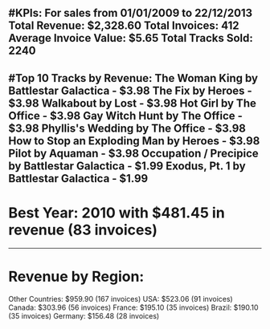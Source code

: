 #KPIs:
For sales from 01/01/2009 to 22/12/2013
Total Revenue: $2,328.60
Total Invoices: 412
Average Invoice Value: $5.65
Total Tracks Sold: 2240
----------------------------------------

#Top 10 Tracks by Revenue:
The Woman King by Battlestar Galactica - $3.98
The Fix by Heroes - $3.98
Walkabout by Lost - $3.98
Hot Girl by The Office - $3.98
Gay Witch Hunt by The Office - $3.98
Phyllis's Wedding by The Office - $3.98
How to Stop an Exploding Man by Heroes - $3.98
Pilot by Aquaman - $3.98
Occupation / Precipice by Battlestar Galactica - $1.99
Exodus, Pt. 1 by Battlestar Galactica - $1.99
----------------------------------------

# Best Year: 2010 with $481.45 in revenue (83 invoices)
----------------------------------------

# Revenue by Region:
Other Countries: $959.90 (167 invoices)
USA: $523.06 (91 invoices)
Canada: $303.96 (56 invoices)
France: $195.10 (35 invoices)
Brazil: $190.10 (35 invoices)
Germany: $156.48 (28 invoices)

